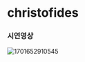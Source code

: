 # christofides  

### 시연영상
![1701652910545](https://github.com/user-attachments/assets/3c2b6aeb-36aa-4fd1-9de6-bce2687edae4)
